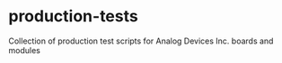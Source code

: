 # production-tests

Collection of production test scripts for Analog Devices Inc. boards and modules
